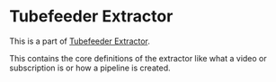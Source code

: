# Tubefeeder Extractor

This is a part of [Tubefeeder Extractor](https://github.com/Tubefeeder/tubefeeder-extractor).

This contains the core definitions of the extractor like what a video or subscription is or how a pipeline is created.
